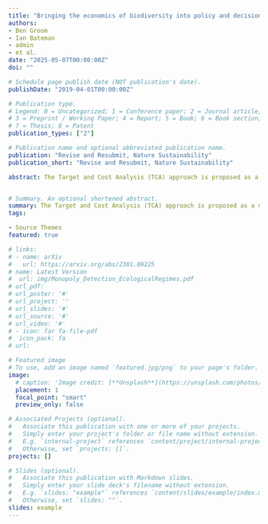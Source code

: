 ```yaml
---
title: "Bringing the economics of biodiversity into policy and decision-making"
authors:
- Ben Groom
- Ian Bateman
- admin
- et al.
date: "2025-05-07T00:00:00Z"
doi: ""

# Schedule page publish date (NOT publication's date).
publishDate: "2019-04-01T00:00:00Z"

# Publication type.
# Legend: 0 = Uncategorized; 1 = Conference paper; 2 = Journal article;
# 3 = Preprint / Working Paper; 4 = Report; 5 = Book; 6 = Book section;
# 7 = Thesis; 8 = Patent
publication_types: ["2"]

# Publication name and optional abbreviated publication name.
publication: "Revise and Resubmit, Nature Sustainability"
publication_short: "Revise and Resubmit, Nature Sustainability"

abstract: The Target and Cost Analysis (TCA) approach is proposed as a means of reflecting in 25 government appraisal the societal cost of biodiversity losses arising from government investment and regulatory changes. Influenced by how carbon is priced in the UK, the resulting biodiversity price reflects the marginal cost of meeting societal targets, and hence avoids disagreements on the use of willingness to pay measures for this purpose. Three examples of how to operationalize the TCA are developed at different scales and for different biodiversity metrics - extinction risk 30 for Europe, species abundance in the UK and the statutory DEFRA metric for local developments in England.  Pricing biodiversity according to agreed targets for biodiversity allows trade-offs with other well-being enhancing uses of government funds to be sensibly undertaken without jeopardizing the overall target, and is compatible with current guidelines on Cost Benefit Analysis such as the Treasury Green Book and the ENCA guidelines for natural capital.


# Summary. An optional shortened abstract.
summary: The Target and Cost Analysis (TCA) approach is proposed as a means of reflecting in 25 government appraisal the societal cost of biodiversity losses arising from government investment and regulatory changes. Influenced by how carbon is priced in the UK, the resulting biodiversity price reflects the marginal cost of meeting societal targets, and hence avoids disagreements on the use of willingness to pay measures for this purpose. Three examples of how to operationalize the TCA are developed at different scales and for different biodiversity metrics - extinction risk 30 for Europe, species abundance in the UK and the statutory DEFRA metric for local developments in England.  Pricing biodiversity according to agreed targets for biodiversity allows trade-offs with other well-being enhancing uses of government funds to be sensibly undertaken without jeopardizing the overall target, and is compatible with current guidelines on Cost Benefit Analysis such as the Treasury Green Book and the ENCA guidelines for natural capital.
tags:

- Source Themes
featured: true

# links: 
# - name: arXiv
#   url: https://arxiv.org/abs/2301.09225
# name: Latest Version
#  url: img/Monopoly_Detection_EcologicalRegimes.pdf
# url_pdf: 
# url_poster: '#'
# url_project: ''
# url_slides: '#'
# url_source: '#'
# url_video: '#'
# - icon: far fa-file-pdf
#  icon_pack: fa
# url: 

# Featured image
# To use, add an image named `featured.jpg/png` to your page's folder. 
image:
  # caption: 'Image credit: [**Unsplash**](https://unsplash.com/photos/s9CC2SKySJM)'
  placement: 1
  focal_point: "smart"
  preview_only: false

# Associated Projects (optional).
#   Associate this publication with one or more of your projects.
#   Simply enter your project's folder or file name without extension.
#   E.g. `internal-project` references `content/project/internal-project/index.md`.
#   Otherwise, set `projects: []`.
projects: []

# Slides (optional).
#   Associate this publication with Markdown slides.
#   Simply enter your slide deck's filename without extension.
#   E.g. `slides: "example"` references `content/slides/example/index.md`.
#   Otherwise, set `slides: ""`.
slides: example
---
```



